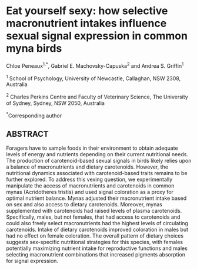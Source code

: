 # Eat yourself sexy: how selective macronutrient intakes influence sexual signal expression in common myna birds
Chloe Peneaux<sup>1,*</sup>, Gabriel E. Machovsky-Capuska<sup>2</sup> and Andrea S. Griffin<sup>1</sup>

<sup>1</sup> School of Psychology, University of Newcastle, Callaghan, NSW 2308, Australia

<sup>2</sup> Charles Perkins Centre and Faculty of Veterinary Science, The University of Sydney, Sydney, NSW 2050, Australia

<sup>*</sup>Corresponding author 

## ABSTRACT
Foragers have to sample foods in their environment to obtain adequate levels of energy and nutrients depending on their current nutritional needs. The production of carotenoid-based sexual signals in birds likely relies upon a balance of macronutrients and dietary carotenoids. However, the nutritional dynamics associated with carotenoid-based traits remains to be further explored. To address this vexing question, we experimentally manipulate the access of macronutrients and carotenoids in common mynas (Acridotheres tristis) and used signal coloration as a proxy for optimal nutrient balance. Mynas adjusted their macronutrient intake based on sex and also access to dietary carotenoids. Moreover, mynas supplemented with carotenoids had raised levels of plasma carotenoids. Specifically, males, but not females, that had access to carotenoids and could also freely select macronutrients had the highest levels of circulating carotenoids. Intake of dietary carotenoids improved coloration in males but had no effect on female coloration. The overall pattern of dietary choices suggests sex-specific nutritional strategies for this species, with females potentially maximizing nutrient intake for reproductive functions and males selecting macronutrient combinations that increased pigments absorption for signal expression.
